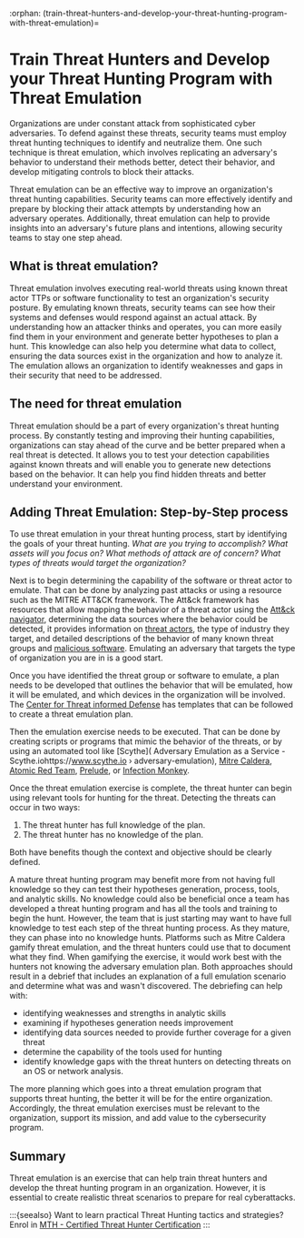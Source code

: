 :orphan:
(train-threat-hunters-and-develop-your-threat-hunting-program-with-threat-emulation)=

# Train Threat Hunters and Develop your Threat Hunting Program with Threat Emulation

Organizations are under constant attack from sophisticated cyber adversaries. To defend against these threats, security teams must employ threat hunting techniques to identify and neutralize them. One such technique is threat emulation, which involves replicating an adversary's behavior to understand their methods better, detect their behavior, and develop mitigating controls to block their attacks.

Threat emulation can be an effective way to improve an organization's threat hunting capabilities. Security teams can more effectively identify and prepare by blocking their attack attempts by understanding how an adversary operates. Additionally, threat emulation can help to provide insights into an adversary's future plans and intentions, allowing security teams to stay one step ahead.

## What is threat emulation?

Threat emulation involves executing real-world threats using known threat actor TTPs or software functionality to test an organization's security posture. By emulating known threats, security teams can see how their systems and defenses would respond against an actual attack. By understanding how an attacker thinks and operates, you can more easily find them in your environment and generate better hypotheses to plan a hunt. This knowledge can also help you determine what data to collect, ensuring the data sources exist in the organization and how to analyze it. The emulation allows an organization to identify weaknesses and gaps in their security that need to be addressed.

## The need for threat emulation

Threat emulation should be a part of every organization's threat hunting process. By constantly testing and improving their hunting capabilities, organizations can stay ahead of the curve and be better prepared when a real threat is detected. It allows you to test your detection capabilities against known threats and will enable you to generate new detections based on the behavior. It can help you find hidden threats and better understand your environment.

## Adding Threat Emulation: Step-by-Step process

To use threat emulation in your threat hunting process, start by identifying the goals of your threat hunting. _What are you trying to accomplish? What assets will you focus on? What methods of attack are of concern? What types of threats would target the organization?_

Next is to begin determining the capability of the software or threat actor to emulate. That can be done by analyzing past attacks or using a resource such as the MITRE ATT&CK framework. The Att&ck framework has resources that allow mapping the behavior of a threat actor using the [Att&ck navigator](https://mitre-attack.github.io/attack-navigator/), determining the data sources where the behavior could be detected, it provides information on [threat actors](https://attack.mitre.org/groups/), the type of industry they target, and detailed descriptions of the behavior of many known threat groups and [malicious software](https://attack.mitre.org/software/). Emulating an adversary that targets the type of organization you are in is a good start.

Once you have identified the threat group or software to emulate, a plan needs to be developed that outlines the behavior that will be emulated, how it will be emulated, and which devices in the organization will be involved. The [Center for Threat informed Defense](https://github.com/center-for-threat-informed-defense) has templates that can be followed to create a threat emulation plan.

Then the emulation exercise needs to be executed. That can be done by creating scripts or programs that mimic the behavior of the threats, or by using an automated tool like [Scythe](
Adversary Emulation as a Service - Scythe.iohttps://www.scythe.io › adversary-emulation), [Mitre Caldera](https://caldera.mitre.org/), [Atomic Red Team](https://github.com/redcanaryco/atomic-red-team), [Prelude](https://www.prelude.org/), or [Infection Monkey](https://www.guardicore.com/infectionmonkey/).

Once the threat emulation exercise is complete, the threat hunter can begin using relevant tools for hunting for the threat. Detecting the threats can occur in two ways:

1. The threat hunter has full knowledge of the plan.
2. The threat hunter has no knowledge of the plan.

Both have benefits though the context and objective should be clearly defined.

A mature threat hunting program may benefit more from not having full knowledge so they can test their hypotheses generation, process, tools, and analytic skills. No knowledge could also be beneficial once a team has developed a threat hunting program and has all the tools and training to begin the hunt. However, the team that is just starting may want to have full knowledge to test each step of the threat hunting process. As they mature, they can phase into no knowledge hunts. Platforms such as Mitre Caldera gamify threat emulation, and the threat hunters could use that to document what they find. When gamifying the exercise, it would work best with the hunters not knowing the adversary emulation plan. Both approaches should result in a debrief that includes an explanation of a full emulation scenario and determine what was and wasn't discovered. The debriefing can help with:

- identifying weaknesses and strengths in analytic skills
- examining if hypotheses generation needs improvement
- identifying data sources needed to provide further coverage for a given threat
- determine the capability of the tools used for hunting
- identify knowledge gaps with the threat hunters on detecting threats on an OS or network analysis.

The more planning which goes into a threat emulation program that supports threat hunting, the better it will be for the entire organization. Accordingly, the threat emulation exercises must be relevant to the organization, support its mission, and add value to the cybersecurity program.

## Summary

Threat emulation is an exercise that can help train threat hunters and develop the threat hunting program in an organization. However, it is essential to create realistic threat scenarios to prepare for real cyberattacks.

:::{seealso}
Want to learn practical Threat Hunting tactics and strategies? Enrol in [MTH - Certified Threat Hunter Certification](https://www.mosse-institute.com/certifications/mth-certified-threat-hunter.html)
:::
